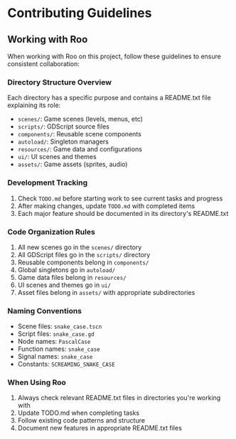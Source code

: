 # Contributing Guidelines

## Working with Roo

When working with Roo on this project, follow these guidelines to ensure consistent collaboration:

### Directory Structure Overview

Each directory has a specific purpose and contains a README.txt file explaining its role:

- `scenes/`: Game scenes (levels, menus, etc)
- `scripts/`: GDScript source files
- `components/`: Reusable scene components
- `autoload/`: Singleton managers
- `resources/`: Game data and configurations
- `ui/`: UI scenes and themes
- `assets/`: Game assets (sprites, audio)

### Development Tracking

1. Check `TODO.md` before starting work to see current tasks and progress
2. After making changes, update `TODO.md` with completed items
3. Each major feature should be documented in its directory's README.txt

### Code Organization Rules

1. All new scenes go in the `scenes/` directory
2. All GDScript files go in the `scripts/` directory
3. Reusable components belong in `components/`
4. Global singletons go in `autoload/`
5. Game data files belong in `resources/`
6. UI scenes and themes go in `ui/`
7. Asset files belong in `assets/` with appropriate subdirectories

### Naming Conventions

- Scene files: `snake_case.tscn`
- Script files: `snake_case.gd`
- Node names: `PascalCase`
- Function names: `snake_case`
- Signal names: `snake_case`
- Constants: `SCREAMING_SNAKE_CASE`

### When Using Roo

1. Always check relevant README.txt files in directories you're working with
2. Update TODO.md when completing tasks
3. Follow existing code patterns and structure
4. Document new features in appropriate README.txt files